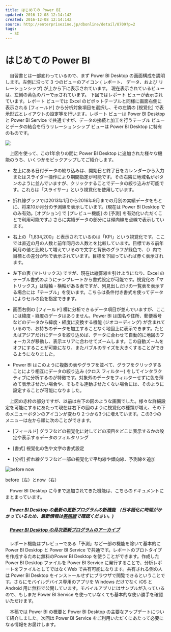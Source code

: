 ```yaml
---
title: はじめての Power BI
updated: 2016-12-08 12:14:14Z
created: 2016-12-08 12:14:14Z
source: http://enterprisezine.jp/dbonline/detail/8709?p=2
tags:
  - SI
---
```


# はじめての Power BI

　自習書とは一部変わっているので、まず Power BI Desktop の画面構成を説明します。左側に沿って 3 つのビューのアイコン ( レポート、 データ、および リレーションシップ) が上から下に表示されています。 現在表示されているビューは、左側の黄色のバーで示されています。 下図ではレポート ビューが表示されています。レポート ビューでは Excel のピボットテーブルと同様に画面右側に表示される [フィールド] から分析対象項目を選択し、その左隣の [視覚化] で表示形式とレイアウトの設定等を行います。レポート ビューは Power BI Desktop と Power BI Service で共通ですが、データの接続と加工を行うテーブル ビューとデータの結合を行うリレーションシップ ビューは Power BI Desktop に特有のものです。

![](../_resources/04bcdadb313d459d806f5e2972a9de71.png)

　上図を使って、この1年余りの間に Power BI Desktop に追加された様々な機能のうち、いくつかをピックアップしてご紹介します。

- 左上にある日付データの絞り込みは、開始日と終了日をカレンダーから入力またはスライダー操作により期間指定が可能です。その右隣に地域名がボタンのように並んでいますが、クリックすることでデータの絞り込みが可能です。これらは「スライサー」という視覚化を使用しています。

- 折れ線グラフでは2013年1月から2016年9月までの月別の実績データをもとに、将来10か月分の予測線を表示しています。(現在は Power BI Desktop でのみ有効。[オプション] で [プレビュー機能] の [予測] を有効化いただくことで利用可能です。) さらに実績データの部分には傾向線を点線で表示しています。

- 右上の「1,834,200」と表示されているのは「KPI」という視覚化です。ここでは直近の月の人数と前年同月の人数とを比較しています。目標である前年同月の値と比較して増えているので文字と背景のグラフが緑色で、（）内で目標との差分が％で表示されています。目標を下回っていれば赤く表示されます。

- 左下の表 (マトリックス) ですが、現在は縦罫線を引けようになり、Excel のテーブル書式のようにテンプレートから書式設定が可能です。視覚化の「マトリックス」は縦軸・横軸がある表ですが、列見出しだけの一覧表を表示する場合には「テーブル」を使います。こちらは条件付き書式を使ってデータによりセルの色を指定できます。

- 画面右側の [フィールド] 欄に分析できるデータ項目が並んでいますが、ここには緯度・経度のデータはありません。Power BI は国名や住所、郵便番号などのデータから緯度・経度に変換する機能 (ジオコーディング) が含まれているので、お持ちのデータを加工することなく地図上に表示できます。たとえばアジアだけにデータを絞り込めば、データに合わせて自動的に地図のフォーカスが移動し、表示エリアに合わせてズームします。この自動ズームをオフにすることが可能になり、またバブルのサイズを大きくすることができるようになりました。

- Power BI はこのように複数の表やグラフを並べて、グラフをクリックすることにより相互にデータの絞り込み (クロス フィルター) をしてインタラクティブに分析するのが特徴です。対象外のデータをフィルターせずに色を薄めて表示させたい場合や、そもそも連動させたくない場合には、そのように設定することが可能になりました。

　上図の赤枠の部分ですが、以前は左下の図のような画面でした。様々な詳細設定を可能にするにあたって現在は右下の図のように視覚化の種類が増え、その下のメニューボタンのアイコンが変わり２つから3つに増えています。この3つのメニューは左から順に次のことができます。

- [フィールド] グラフなどの視覚化に対してどの項目をどこに表示するかの設定や表示するデータのフィルタリング

- [書式] 視覚化の色や文字の書式設定

- [分析] 折れ線グラフなど一部の視覚化で平均線や傾向線、予測線を追加

![before                    now](../_resources/2aa872a26e1e1e983feb7e06ce4b64dd.jpg)

before（左）とnow（右）

　Power BI Desktop に今まで追加されてきた機能は、こちらのドキュメントにまとまっています。

##### 　[Power BI Desktop の最新の更新プログラムの新機能](https://powerbi.microsoft.com/ja-jp/documentation/powerbi-desktop-latest-update/)　(日本語化に時間がかかっているため、最新情報は[英語版](https://powerbi.microsoft.com/en-us/documentation/powerbi-desktop-latest-update/)で確認ください。)

##### 　[Power BI Desktop の月次更新プログラムのアーカイブ](https://powerbi.microsoft.com/ja-jp/documentation/powerbi-desktop-latest-update-archive/)

　レポート機能はプレビューである「予測」など一部の機能を除いて基本的にPower BI Desktop と Power BI Service で共通です。レポートのプロトタイプを作成するために無料のPower BI Desktop を使うことができます。作成したPower BI Desktop ファイルを Power BI Service に発行することで、分析レポートをファイルとしてではなくWeb で共有可能になります。共有される側の人は Power BI Desktop をインストールせずにブラウザで閲覧できるということです。さらにモバイルデバイス専用のアプリを Windows だけでなく iOS と Android 用に無料で公開しています。モバイルアプリにはサンプルが入っているので、もしまだ Power BI Service を使っていなくても基本的な使い勝手を確認いただけます。

　本稿では Power BI の概要と Power BI Desktop の主要なアップデートについて紹介しました。次回は Power BI Service をご利用いただくにあたって必要になる情報をお届けします。
